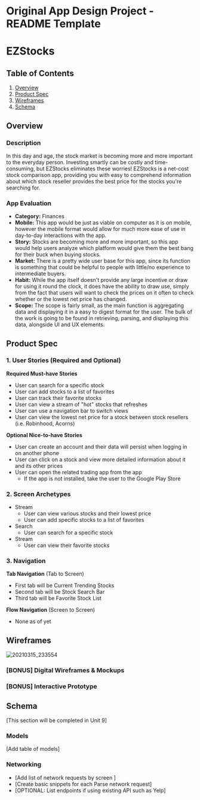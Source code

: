 Original App Design Project - README Template
===

# EZStocks

## Table of Contents
1. [Overview](#Overview)
1. [Product Spec](#Product-Spec)
1. [Wireframes](#Wireframes)
2. [Schema](#Schema)

## Overview
### Description
In this day and age, the stock market is becoming more and more important to the everyday person. Investing smartly can be costly and time-consuming, but EZStocks eliminates these worries! EZStocks is a net-cost stock comparison app, providing you with easy to comprehend information about which stock reseller provides the best price for the stocks you're searching for.

### App Evaluation

- **Category:** Finances
- **Mobile:** This app would be just as viable on computer as it is on mobile, however the mobile format would allow for much more ease of use in day-to-day interactions with the app.
- **Story:** Stocks are becoming more and more important, so this app would help users analyze which platform would give them the best bang for their buck when buying stocks.
- **Market:** There is a pretty wide user base for this app, since its function is something that could be helpful to people with little/no experience to intermediate buyers.
- **Habit:** While the app itself doesn't provide any large incentive or draw for using it round the clock, it does have the ability to draw use, simply from the fact that users will want to check the prices on it often to check whether or the lowest net price has changed.
- **Scope:** The scope is fairly small, as the main function is aggregating data and displaying it in a easy to digest format for the user. The bulk of the work is going to be found in retrieving, parsing, and displaying this data, alongside UI and UX elements.

## Product Spec

### 1. User Stories (Required and Optional)

**Required Must-have Stories**

* User can search for a specific stock
* User can add stocks to a list of favorites
* User can track their favorite stocks
* User can view a stream of "hot" stocks that refreshes
* User can use a navigation bar to switch views
* User can view the lowest net price for a stock between stock resellers (i.e. Robinhood, Acorns)

**Optional Nice-to-have Stories**

* User can create an account and their data will persist when logging in on another phone
* User can click on a stock and view more detailed information about it and its other prices
* User can open the related trading app from the app
   * If the app is not installed, take the user to the Google Play Store

### 2. Screen Archetypes

* Stream
   * User can view various stocks and their lowest price
   * User can add specific stocks to a list of favorites
* Search
   * User can search for a specific stock
* Stream
   * User can view their favorite stocks


### 3. Navigation

**Tab Navigation** (Tab to Screen)

* First tab will be Current Trending Stocks
* Second tab will be Stock Search Bar
* Third tab will be Favorite Stock List

**Flow Navigation** (Screen to Screen)

* None as of yet

## Wireframes
![20210315_233554](https://user-images.githubusercontent.com/74798094/111253798-271d3880-85ea-11eb-8212-0063ea68c5ad.jpg)


### [BONUS] Digital Wireframes & Mockups

### [BONUS] Interactive Prototype

## Schema 
[This section will be completed in Unit 9]
### Models
[Add table of models]
### Networking
- [Add list of network requests by screen ]
- [Create basic snippets for each Parse network request]
- [OPTIONAL: List endpoints if using existing API such as Yelp]
